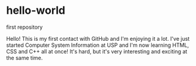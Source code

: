 # hello-world
first repository 

Hello! This is my first contact with GitHub and I'm enjoying it a lot. I've just started Computer System Information at USP and I'm now learning HTML, CSS and C++ all at once! It's hard, but it's very interesting and exciting at the same time.
